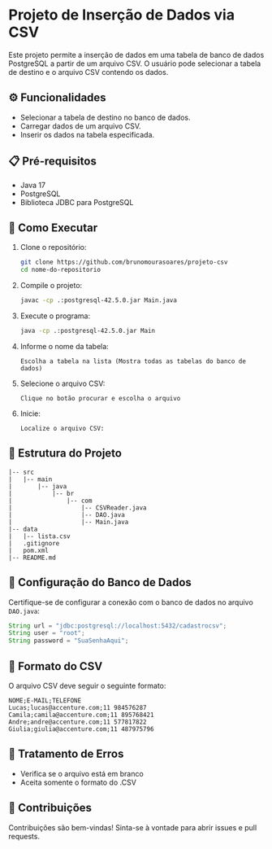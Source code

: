 # Projeto de Inserção de Dados via CSV

Este projeto permite a inserção de dados em uma tabela de banco de dados PostgreSQL a partir de um arquivo CSV. O usuário pode selecionar a tabela de destino e o arquivo CSV contendo os dados.

## ⚙️ Funcionalidades
- Selecionar a tabela de destino no banco de dados.
- Carregar dados de um arquivo CSV.
- Inserir os dados na tabela especificada.

## 📋 Pré-requisitos
- Java 17
- PostgreSQL
- Biblioteca JDBC para PostgreSQL

## 🚀 Como Executar
1. Clone o repositório:
    ```bash
    git clone https://github.com/brunomourasoares/projeto-csv
    cd nome-do-repositorio
    ```

2. Compile o projeto:
    ```bash
    javac -cp .:postgresql-42.5.0.jar Main.java
    ```

3. Execute o programa:
    ```bash
    java -cp .:postgresql-42.5.0.jar Main
    ```

4. Informe o nome da tabela:
    ```
    Escolha a tabela na lista (Mostra todas as tabelas do banco de dados)
    ```

5. Selecione o arquivo CSV:
    ```
    Clique no botão procurar e escolha o arquivo
    ```

6. Inicie:
    ```
    Localize o arquivo CSV:
    ```

## 📂 Estrutura do Projeto
```
|-- src
|   |-- main
|   	|-- java
|			|-- br
|				|-- com
|					|-- CSVReader.java
|					|-- DAO.java
|					|-- Main.java 
|-- data
|   |-- lista.csv
|	.gitignore
|	pom.xml
|-- README.md
```

## 🔧 Configuração do Banco de Dados
Certifique-se de configurar a conexão com o banco de dados no arquivo `DAO.java`:
```java
String url = "jdbc:postgresql://localhost:5432/cadastrocsv";
String user = "root";
String password = "SuaSenhaAqui";
```

## 📑 Formato do CSV
O arquivo CSV deve seguir o seguinte formato:
```
NOME;E-MAIL;TELEFONE
Lucas;lucas@accenture.com;11 984576287
Camila;camila@accenture.com;11 895768421
Andre;andre@accenture.com;11 577817822
Giulia;giulia@accenture.com;11 487975796
```

## 🐞 Tratamento de Erros
- Verifica se o arquivo está em branco
- Aceita somente o formato do .CSV

## 🤝 Contribuições
Contribuições são bem-vindas! Sinta-se à vontade para abrir issues e pull requests.

